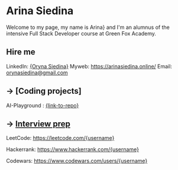 # Arina Siedina

Welcome to my page, my name is Arina} and I'm an alumnus of the intensive Full Stack Developer course at Green Fox Academy.

## Hire me
LinkedIn: [{Oryna Siedina}](https://www.linkedin.com/in/siedina-oryna-43a539286/)
Myweb: https://arinasiedina.online/
Email: orynasiedina@gmail.com

## &rarr; [Coding projects]
AI-Playground : [{link-to-repo}](https://github.com/OrynaSiedina/AIplayground)

## &rarr; [Interview prep](https://github.com/green-fox-academy/teaching-materials/tree/master/interview)
LeetCode: https://leetcode.com/{username}

Hackerrank: https://www.hackerrank.com/{username}

Codewars: https://www.codewars.com/users/{username}



